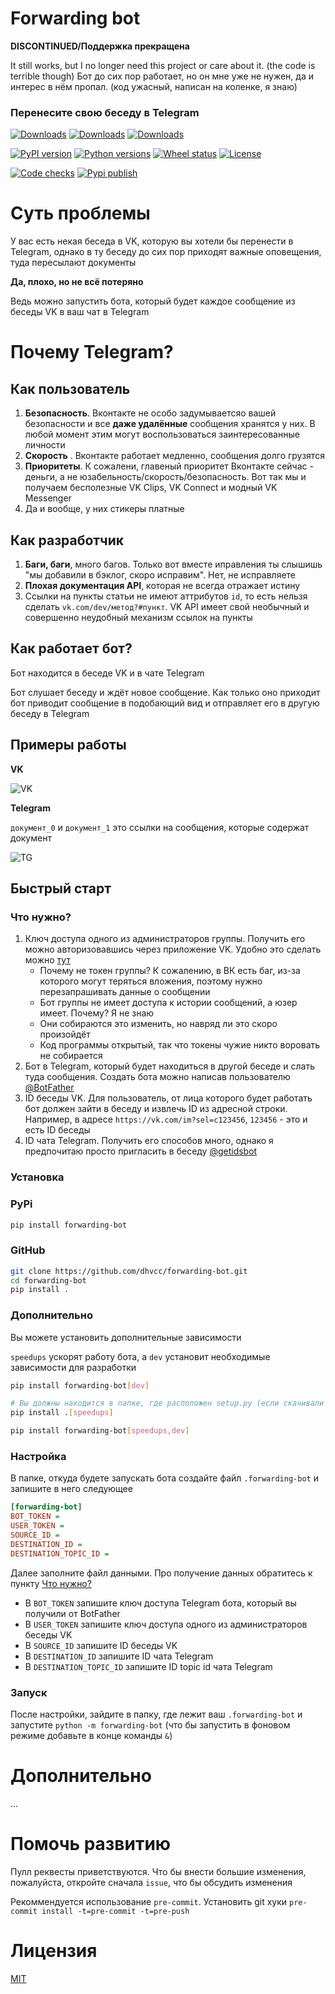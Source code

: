 # Forwarding bot

**DISCONTINUED/Поддержка прекращена**

It still works, but I no longer need this project or care about it. (the code is terrible though)
Бот до сих пор работает, но он мне уже не нужен, да и интерес в нём пропал. (код ужасный, написан на коленке, я знаю)

### Перенесите свою беседу в Telegram

[![Downloads](https://pepy.tech/badge/forwarding-bot)](https://pepy.tech/project/forwarding-bot)
[![Downloads](https://pepy.tech/badge/forwarding-bot/month)](https://pepy.tech/project/forwarding-bot/month)
[![Downloads](https://pepy.tech/badge/forwarding-bot/week)](https://pepy.tech/project/forwarding-bot/week)

[![PyPI version](https://img.shields.io/pypi/v/forwarding-bot)](https://pypi.org/project/forwarding-bot)
[![Python versions](https://img.shields.io/pypi/pyversions/forwarding-bot)](https://pypi.org/project/forwarding-bot)
[![Wheel status](https://img.shields.io/pypi/wheel/forwarding-bot)](https://pypi.org/project/forwarding-bot)
[![License](https://img.shields.io/pypi/l/forwarding-bot?color=success)](https://github.com/dhvcc/forwarding-bot/blob/master/LICENSE)

[![Code checks](https://github.com/dhvcc/forwarding-bot/workflows/Code%20checks/badge.svg)](https://github.com/dhvcc/forwarding-bot/actions?query=workflow%3A%22Code+checks%22)
[![Pypi publish](https://github.com/dhvcc/forwarding-bot/workflows/Publish%20Package%20to%20PyPI/badge.svg)](https://github.com/dhvcc/forwarding-bot/actions?query=workflow%3A%22Publish+Package+to+PyPI%22)


# Суть проблемы

У вас есть некая беседа в VK, которую вы хотели бы перенести в Telegram, однако в ту беседу до сих пор приходят важные оповещения, туда пересылают документы

**Да, плохо, но не всё потеряно**

Ведь можно запустить бота, который будет каждое сообщение из беседы VK в ваш чат в Telegram

# Почему Telegram?

## Как пользователь

1. **Безопасность**. Вконтакте не особо задумываетсяо вашей безопасности и все **даже удалённые** сообщения хранятся у них. В любой момент этим могут воспользоваться заинтересованные личности
2. **Скорость** . Вконтакте работает медленно, сообщения долго грузятся
3. **Приоритеты**. К сожалени, главеный приоритет Вконтакте сейчас - деньги, а не  юзабельность/скорость/безопасность. Вот так мы и получаем бесполезные VK Clips, VK Connect и модный VK Messenger
4. Да и вообще, у них стикеры платные

## Как разработчик

1. **Баги, баги**, много багов. Только вот вместе иправления ты слышишь "мы добавили в бэклог, скоро исправим". Нет, не исправляете
2. **Плохая документация API**, которая не всегда отражает истину
3. Ссылки на пункты статьи не имеют аттрибутов `id`, то есть нельзя сделать `vk.com/dev/метод?#пункт`. VK API имеет свой необычный и совершенно неудобный механизм ссылок на пункты

## Как работает бот?

Бот находится в беседе VK и в чате Telegram

Бот слушает беседу и ждёт новое сообщение. Как только оно приходит бот приводит сообщение в подобающий вид и отправляет его в другую беседу в Telegram

## Примеры работы

**VK**

![VK](https://i.imgur.com/f4yiWBv.png)

**Telegram**

`документ_0` и `документ_1` это ссылки на сообщения, которые содержат документ

![TG](https://i.imgur.com/X1LGL3w.png)

## Быстрый старт

### Что нужно?

1. Ключ доступа одного из администраторов группы. Получить его можно авторизовавшись через приложение VK. Удобно это сделать можно [тут](https://vkhost.github.io/)
    - Почему не токен группы? К сожалению, в ВК есть баг, из-за которого могут теряться вложения, поэтому нужно перезапрашивать данные о сообщении
    - Бот группы не имеет доступа к истории сообщений, а юзер имеет. Почему? Я не знаю
    - Они собираются это изменить, но навряд ли это скоро произойдёт
    - Код программы открытый, так что токены чужие никто воровать не собирается
2. Бот в Telegram, который будет находиться в другой беседе и слать туда сообщения. Создать бота можно написав пользователю [@BotFather](https://t.me/botfather)
3. ID беседы VK. Для пользователь, от лица которого будет работать бот должен зайти в беседу и извлечь ID из адресной строки. Например, в адресе `https://vk.com/im?sel=c123456`, `123456` - это и есть ID беседы
4. ID чата Telegram. Получить его способов много, однако я предпочитаю просто пригласить в беседу [@getidsbot](https://t.me/getidsbot)

### Установка

### PyPi

```bash
pip install forwarding-bot
```

### GitHub

```bash
git clone https://github.com/dhvcc/forwarding-bot.git
cd forwarding-bot
pip install .
```

### Дополнительно

Вы можете установить дополнительные зависимости

`speedups` ускорят работу бота, а `dev` установит необходимые зависимости для разработки

```bash
pip install forwarding-bot[dev]
```
```bash
# Вы должны находится в папке, где расположен setup.py (если скачивали с GitHub)
pip install .[speedups]
```
```bash
pip install forwarding-bot[speedups,dev]
```
### Настройка

В папке, откуда будете запускать бота создайте файл `.forwarding-bot` и запишите в него следующее

```ini
[forwarding-bot]
BOT_TOKEN =
USER_TOKEN =
SOURCE_ID =
DESTINATION_ID =
DESTINATION_TOPIC_ID =
```

Далее заполните файл данными. Про получение данных обратитесь к пункту [Что нужно?](https://github.com/dhvcc/forwarding-bot#что-нужно)

- В `BOT_TOKEN` запишите ключ доступа Telegram бота, который вы получили от BotFather
- В `USER_TOKEN` запишите ключ доступа одного из администраторов беседы VK
- В `SOURCE_ID` запишите ID беседы VK
- В `DESTINATION_ID` запишите ID чата Telegram
- В `DESTINATION_TOPIC_ID` запишите ID topic id чата Telegram


### Запуск

После настройки, зайдите в папку, где лежит ваш `.forwarding-bot` и запустите `python -m forwarding-bot` (что бы запустить в фоновом режиме добавьте в конце команды `&`)

# Дополнительно

...

# Помочь развитию

Пулл реквесты приветствуются. Что бы внести большие изменения, пожалуйста, откройте сначала `issue`, что бы обсудить изменения

Рекоммендуется использование `pre-commit`. Установить git хуки `pre-commit install -t=pre-commit -t=pre-push`

# Лицензия

[MIT](https://github.com/dhvcc/forwarding-bot/blob/master/LICENSE)
